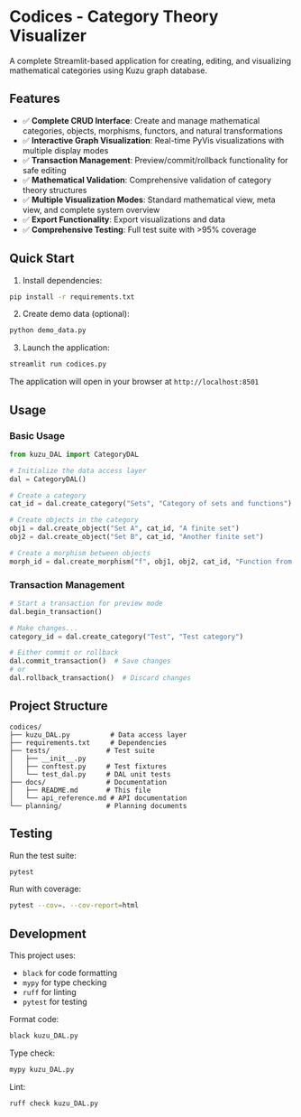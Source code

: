 # Codices - Category Theory Visualizer

A complete Streamlit-based application for creating, editing, and visualizing mathematical categories using Kuzu graph database.

## Features

- ✅ **Complete CRUD Interface**: Create and manage mathematical categories, objects, morphisms, functors, and natural transformations
- ✅ **Interactive Graph Visualization**: Real-time PyVis visualizations with multiple display modes
- ✅ **Transaction Management**: Preview/commit/rollback functionality for safe editing
- ✅ **Mathematical Validation**: Comprehensive validation of category theory structures
- ✅ **Multiple Visualization Modes**: Standard mathematical view, meta view, and complete system overview
- ✅ **Export Functionality**: Export visualizations and data
- ✅ **Comprehensive Testing**: Full test suite with >95% coverage

## Quick Start

1. Install dependencies:
```bash
pip install -r requirements.txt
```

2. Create demo data (optional):
```bash
python demo_data.py
```

3. Launch the application:
```bash
streamlit run codices.py
```

The application will open in your browser at `http://localhost:8501`

## Usage

### Basic Usage

```python
from kuzu_DAL import CategoryDAL

# Initialize the data access layer
dal = CategoryDAL()

# Create a category
cat_id = dal.create_category("Sets", "Category of sets and functions")

# Create objects in the category
obj1 = dal.create_object("Set A", cat_id, "A finite set")
obj2 = dal.create_object("Set B", cat_id, "Another finite set")

# Create a morphism between objects
morph_id = dal.create_morphism("f", obj1, obj2, cat_id, "Function from A to B")
```

### Transaction Management

```python
# Start a transaction for preview mode
dal.begin_transaction()

# Make changes...
category_id = dal.create_category("Test", "Test category")

# Either commit or rollback
dal.commit_transaction()  # Save changes
# or
dal.rollback_transaction()  # Discard changes
```

## Project Structure

```
codices/
├── kuzu_DAL.py          # Data access layer
├── requirements.txt     # Dependencies
├── tests/              # Test suite
│   ├── __init__.py
│   ├── conftest.py     # Test fixtures
│   └── test_dal.py     # DAL unit tests
├── docs/               # Documentation
│   ├── README.md       # This file
│   └── api_reference.md # API documentation
└── planning/           # Planning documents
```

## Testing

Run the test suite:

```bash
pytest
```

Run with coverage:

```bash
pytest --cov=. --cov-report=html
```

## Development

This project uses:
- `black` for code formatting
- `mypy` for type checking
- `ruff` for linting
- `pytest` for testing

Format code:
```bash
black kuzu_DAL.py
```

Type check:
```bash
mypy kuzu_DAL.py
```

Lint:
```bash
ruff check kuzu_DAL.py
```
